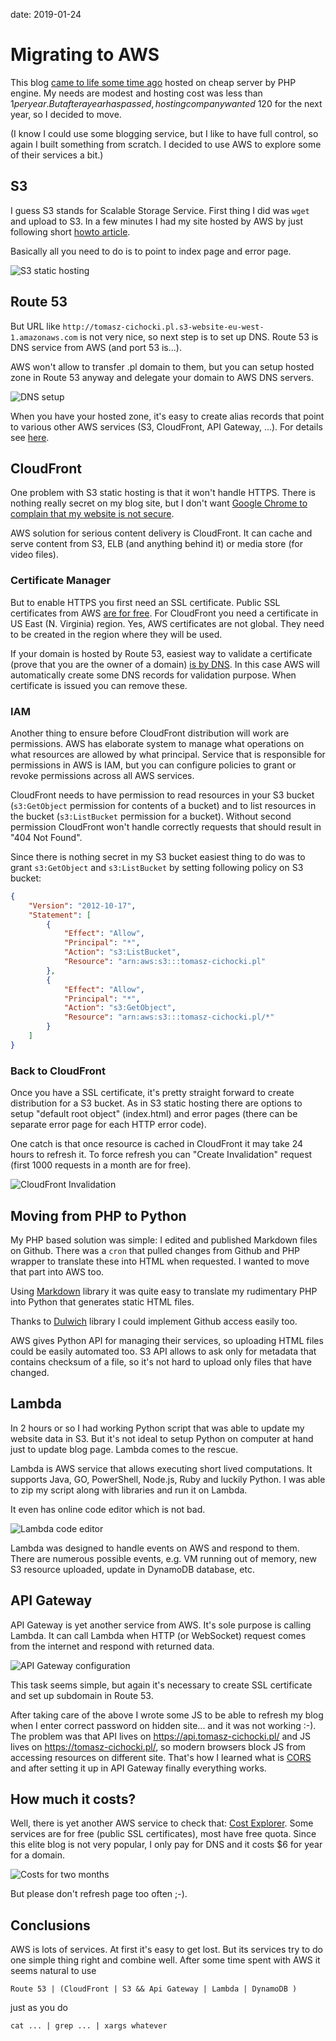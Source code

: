 date: 2019-01-24

# Migrating to AWS

This blog [came to life some time ago](000-Hello-world) hosted on cheap server
by PHP engine. My needs are modest and hosting cost was less than $1 per year.
But after a year has passed, hosting company wanted ~$120 for the next year,
so I decided to move.

(I know I could use some blogging service, but I like to have full control,
so again I built something from scratch. I decided to use AWS to explore
some of their services a bit.)

## S3

I guess S3 stands for Scalable Storage Service. First thing I did was `wget`
and upload to S3. In a few minutes I had my site hosted by AWS by just
following short [howto article](https://docs.aws.amazon.com/AmazonS3/latest/dev/WebsiteHosting.html).

Basically all you need to do is to point to index page and error page.

![S3 static hosting](008-s3.png)

## Route 53

But URL like `http://tomasz-cichocki.pl.s3-website-eu-west-1.amazonaws.com`
is not very nice, so next step is to set up DNS. Route 53 is DNS service
from AWS (and port 53 is...).

AWS won't allow to transfer .pl domain to them, but you can setup hosted zone
in Route 53 anyway and delegate your domain to AWS DNS servers.

![DNS setup](008-dns.png)

When you have your hosted zone, it's easy to create alias records that point
to various other AWS services (S3, CloudFront, API Gateway, ...).
For details see [here](https://docs.aws.amazon.com/AmazonS3/latest/dev/website-hosting-custom-domain-walkthrough.html).

## CloudFront

One problem with S3 static hosting is that it won't handle HTTPS.
There is nothing really secret on my blog site, but I don't want
[Google Chrome to complain that my website is not secure](https://security.googleblog.com/2018/02/a-secure-web-is-here-to-stay.html).

AWS solution for serious content delivery is CloudFront. It can cache and
serve content from S3, ELB (and anything behind it) or media store (for video files).

### Certificate Manager

But to enable HTTPS you first need an SSL certificate.
Public SSL certificates from AWS [are for free](https://aws.amazon.com/certificate-manager/pricing/).
For CloudFront you need a certificate in US East (N. Virginia) region. Yes,
AWS certificates are not global. They need to be created in the region where
they will be used.

If your domain is hosted by Route 53, easiest way to validate a certificate
(prove that you are the owner of a domain) [is by DNS](https://docs.aws.amazon.com/acm/latest/userguide/gs-acm-validate-dns.html).
In this case AWS will automatically create some DNS records for validation purpose.
When certificate is issued you can remove these.

### IAM

Another thing to ensure before CloudFront distribution will work are
permissions.
AWS has elaborate system to manage what operations on what resources are
allowed by what principal. Service that is responsible for permissions
in AWS is IAM, but you can configure policies to grant or revoke permissions
across all AWS services.

CloudFront needs to have permission to read resources in your S3 bucket
(`s3:GetObject` permission for contents of a bucket)
and to list resources in the bucket (`s3:ListBucket` permission for a bucket).
Without second permission CloudFront won't handle correctly requests that should result
in "404 Not Found".

Since there is nothing secret in my S3 bucket easiest thing to do was to grant
`s3:GetObject` and `s3:ListBucket` by setting following policy on S3 bucket:

```json
{
    "Version": "2012-10-17",
    "Statement": [
        {
            "Effect": "Allow",
            "Principal": "*",
            "Action": "s3:ListBucket",
            "Resource": "arn:aws:s3:::tomasz-cichocki.pl"
        },
        {
            "Effect": "Allow",
            "Principal": "*",
            "Action": "s3:GetObject",
            "Resource": "arn:aws:s3:::tomasz-cichocki.pl/*"
        }
    ]
}
```

### Back to CloudFront

Once you have a SSL certificate, it's pretty straight forward to create distribution
for a S3 bucket. As in S3 static hosting there are options to setup
"default root object" (index.html) and error pages (there can be separate
error page for each HTTP error code).

One catch is that once resource is cached in CloudFront it may take 24 hours
to refresh it. To force refresh you can "Create Invalidation" request
(first 1000 requests in a month are for free).

![CloudFront Invalidation](008-invalidate.png)

## Moving from PHP to Python

My PHP based solution was simple: I edited and published Markdown files on Github.
There was a `cron` that pulled changes from Github and PHP wrapper
to translate these into HTML when requested.
I wanted to move that part into AWS too.

Using [Markdown](https://github.com/Python-Markdown/markdown) library
it was quite easy to translate
my rudimentary PHP into Python that generates static HTML files.

Thanks to [Dulwich](https://github.com/dulwich/dulwich) library
I could implement Github access easily too.

AWS gives Python API for managing their services, so uploading HTML files
could be easily automated too. S3 API allows to ask only for metadata
that contains checksum of a file, so it's not hard to upload only files
that have changed.

## Lambda

In 2 hours or so I had working Python script that was able to update
my website data in S3. But it's not ideal to setup Python on computer
at hand just to update blog page. Lambda comes to the rescue.

Lambda is AWS service that allows executing short lived computations.
It supports Java, GO, PowerShell, Node.js, Ruby and luckily Python.
I was able to zip my script along with libraries and run it on Lambda.

It even has online code editor which is not bad.

![Lambda code editor](008-lambda.png)

Lambda was designed to handle events on AWS and respond to them.
There are numerous possible events, e.g. VM running out of memory,
new S3 resource uploaded, update in DynamoDB database, etc.

## API Gateway

API Gateway is yet another service from AWS. It's sole purpose is calling Lambda.
It can call Lambda when HTTP (or WebSocket) request comes from the internet
and respond with returned data.

![API Gateway configuration](008-api-gw.png)

This task seems simple, but again it's necessary to create SSL certificate
and set up subdomain in Route 53.

After taking care of the above I wrote some JS to be able to refresh my blog
when I enter correct password on hidden site... and it was not working :-).
The problem was that API lives on https://api.tomasz-cichocki.pl/ and
JS lives on https://tomasz-cichocki.pl/, so modern browsers block
JS from accessing resources on different site.
That's how I learned what is [CORS]() and after setting it up
in API Gateway finally everything works.

## How much it costs?

Well, there is yet another AWS service to check that: [Cost Explorer](https://docs.aws.amazon.com/awsaccountbilling/latest/aboutv2/ce-what-is.html).
Some services are for free (public SSL certificates), most have free quota.
Since this elite blog is not very popular, I only pay for DNS
and it costs $6 for year for a domain.

![Costs for two months](008-costs.png)

But please don't refresh page too often ;-).

## Conclusions

AWS is lots of services. At first it's easy to get lost. But its services
try to do one simple thing right and combine well. After some time spent
with AWS it seems natural to use

`Route 53 | (CloudFront | S3 && Api Gateway | Lambda | DynamoDB )`

just as you do

`cat ... | grep ... | xargs whatever`
